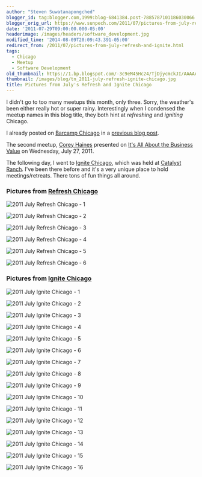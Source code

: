 ```yaml
---
author: "Steven Suwatanapongched"
blogger_id: tag:blogger.com,1999:blog-6841384.post-7885787101186030066
blogger_orig_url: https://www.sunpech.com/2011/07/pictures-from-july-refresh-and-ignite.html
date: '2011-07-29T09:00:00.000-05:00'
headerimage: /images/headers/software_development.jpg
modified_time: '2014-08-09T20:09:43.391-05:00'
redirect_from: /2011/07/pictures-from-july-refresh-and-ignite.html
tags:
  - Chicago
  - Meetup
  - Software Development
old_thumbnail: https://1.bp.blogspot.com/-3c9eM45Hc24/TjDjycmckJI/AAAAAAAAsrY/goiIaQnBwi0/s800/2011-07-27+at+18-34-09.jpg
thumbnail: /images/blog/tn_2011-july-refresh-ignite-chicago.jpg
title: Pictures from July's Refresh and Ignite Chicago
---
```


I didn't go to too many meetups this month, only three. Sorry, the weather's been either really hot or super rainy. Interestingly when I condensed the meetup names in this blog title, they both hint at <i>refreshing</i> and <i>igniting</i> Chicago.

I already posted on <a href="https://barcampchicago.org/">Barcamp Chicago</a> in a <a href="/2011/07/barcamp-chicago-at-pumping-station-one">previous blog post</a>.

The second meetup, <a href="https://twitter.com/#!/coreyhaines">Corey Haines</a> presented on <a href="https://www.meetup.com/Refresh-Chicago/events/15970788/">It's All About the Business Value</a> on Wednesday, July 27, 2011.

The following day, I went to <a href="https://www.ignitechi.org/">Ignite Chicago</a>, which was held at <a href="https://www.catalystranch.com/">Catalyst Ranch</a>. I've been there before and it's a very unique place to hold meetings/retreats. There tons of fun things all around.

### Pictures from <a href="https://www.meetup.com/Refresh-Chicago/">Refresh Chicago</a>

![2011 July Refresh Chicago - 1](/images/blog/2011-07-27-at-18-34-09.jpg)

![2011 July Refresh Chicago - 2](/images/blog/2011-07-27-at-18-56-32.jpg)

![2011 July Refresh Chicago - 3](/images/blog/2011-07-27-at-18-57-00.jpg)

![2011 July Refresh Chicago - 4](/images/blog/2011-07-27-at-18-57-55.jpg)

![2011 July Refresh Chicago - 5](/images/blog/2011-07-27-at-19-00-24.jpg)

![2011 July Refresh Chicago - 6](/images/blog/2011-07-27-at-19-01-06.jpg)

### Pictures from <a href="https://www.ignitechi.org/">Ignite Chicago</a>

![2011 July Ignite Chicago - 1](/images/blog/2011-07-28-at-19-03-44.jpg)

![2011 July Ignite Chicago - 2](/images/blog/2011-07-28-at-19-17-39.jpg)

![2011 July Ignite Chicago - 3](/images/blog/2011-07-28-at-19-18-13.jpg)

![2011 July Ignite Chicago - 4](/images/blog/2011-07-28-at-19-21-59.jpg)

![2011 July Ignite Chicago - 5](/images/blog/2011-07-28-at-19-25-17.jpg)

![2011 July Ignite Chicago - 6](/images/blog/2011-07-28-at-19-25-53.jpg)

![2011 July Ignite Chicago - 7](/images/blog/2011-07-28-at-19-26-19.jpg)

![2011 July Ignite Chicago - 8](/images/blog/2011-07-28-at-19-28-48.jpg)

![2011 July Ignite Chicago - 9](/images/blog/2011-07-28-at-19-32-42.jpg)

![2011 July Ignite Chicago - 10](/images/blog/2011-07-28-at-19-42-16.jpg)

![2011 July Ignite Chicago - 11](/images/blog/2011-07-28-at-19-46-11.jpg)

![2011 July Ignite Chicago - 12](/images/blog/2011-07-28-at-19-51-26+%25281%2529.jpg)

![2011 July Ignite Chicago - 13](/images/blog/2011-07-28-at-19-57-49.jpg)

![2011 July Ignite Chicago - 14](/images/blog/2011-07-28-at-20-02-39.jpg)

![2011 July Ignite Chicago - 15](/images/blog/2011-07-28-at-20-08-39.jpg)

![2011 July Ignite Chicago - 16](/images/blog/2011-07-28-at-20-14-44.jpg)